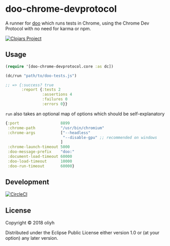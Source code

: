 # doo-chrome-devprotocol

A runner for [doo](https://github.com/bensu/doo) which runs tests in Chrome, using the Chrome Dev Protocol with no need for karma or npm.

[![Clojars Project](https://img.shields.io/clojars/v/doo-chrome-devprotocol.svg)](https://clojars.org/doo-chrome-devprotocol)

## Usage

```clojure
(require '[doo-chrome-devprotocol.core :as dc])

(dc/run "path/to/doo-tests.js")

;; => {:success? true
       :report {:tests 2
                :assertions 4
                :failures 0
                :errors 0}}
```

`run` also takes an optional map of options which should be self-explanatory

```clojure
{:port                  8899
 :chrome-path           "/usr/bin/chromium"
 :chrome-args           ["--headless"
                         "--disable-gpu" ;; recommended on windows
                        ]
 :chrome-launch-timeout 5000
 :doo-message-prefix    "doo:"
 :document-load-timeout 60000
 :doo-load-timeout      10000
 :doo-run-timeout       60000}
```

## Development
[![CircleCI](https://circleci.com/gh/oliyh/doo-chrome-devprotocol.svg?style=svg)](https://circleci.com/gh/oliyh/doo-chrome-devprotocol)

## License

Copyright © 2018 oliyh

Distributed under the Eclipse Public License either version 1.0 or (at
your option) any later version.
